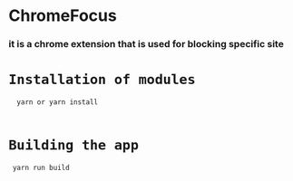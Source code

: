 # ChromeFocus
### it is a chrome extension that is used for blocking specific  site 

# `Installation of modules`
```javascript
  yarn or yarn install  
   
```
# `Building the app`
```javascript
 yarn run build
```